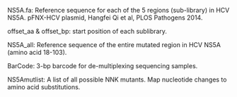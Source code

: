 NS5A.fa: 
Reference sequence for each of the 5 regions (sub-library) in HCV NS5A. pFNX-HCV plasmid, Hangfei Qi et al, PLOS Pathogens 2014.

offset_aa & offset_bp: 
start position of each sublibrary.

NS5A_all:
Reference sequence of the entire mutated region in HCV NS5A (amino acid 18-103). 

BarCode: 
3-bp barcode for de-multiplexing sequencing samples.

NS5Amutlist: 
A list of all possible NNK mutants. Map nucleotide changes to amino acid substitutions.


